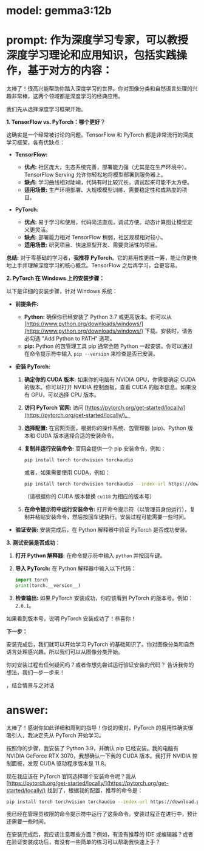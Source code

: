 # model: gemma3:12b
# prompt: 作为深度学习专家，可以教授深度学习理论和应用知识，包括实践操作，基于对方的内容：
太棒了！很高兴能帮助你踏入深度学习的世界。你对图像分类和自然语言处理的兴趣非常棒，这两个领域都是深度学习的经典应用。

我们先从选择深度学习框架开始。

**1. TensorFlow vs. PyTorch：哪个更好？**

这确实是一个经常被讨论的问题。TensorFlow 和 PyTorch 都是非常流行的深度学习框架，各有优缺点：

*   **TensorFlow:**
    *   **优点:** 社区庞大，生态系统完善，部署能力强（尤其是在生产环境中）。TensorFlow Serving 允许你轻松地将模型部署到服务器上。
    *   **缺点:** 学习曲线相对陡峭，代码有时比较冗长，调试起来可能不太方便。
    *   **适用场景:** 生产环境部署、大规模模型训练、需要稳定性和成熟度的项目。

*   **PyTorch:**
    *   **优点:** 易于学习和使用，代码简洁直观，调试方便。动态计算图让模型定义更灵活。
    *   **缺点:** 部署能力相对 TensorFlow 稍弱，社区规模相对较小。
    *   **适用场景:** 研究项目、快速原型开发、需要灵活性的项目。

**总结:** 对于零基础的学习者，**我推荐 PyTorch**。它的易用性更胜一筹，能让你更快地上手并理解深度学习的核心概念。TensorFlow 之后再学习，会更容易。

**2. PyTorch 在 Windows 上的安装步骤：**

以下是详细的安装步骤，针对 Windows 系统：

*   **前提条件:**
    *   **Python:** 确保你已经安装了 Python 3.7 或更高版本。你可以从 [https://www.python.org/downloads/windows/](https://www.python.org/downloads/windows/) 下载。安装时，请务必勾选 "Add Python to PATH" 选项。
    *   **pip:** Python 的包管理工具 pip 通常会随 Python 一起安装。你可以通过在命令提示符中输入 `pip --version` 来检查是否已安装。

*   **安装 PyTorch:**

    1.  **确定你的 CUDA 版本:** 如果你的电脑有 NVIDIA GPU，你需要确定 CUDA 的版本。你可以打开 NVIDIA 控制面板，查看 CUDA 的版本信息。如果没有 GPU，可以选择 CPU 版本。
    2.  **访问 PyTorch 官网:**  访问 [https://pytorch.org/get-started/locally/](https://pytorch.org/get-started/locally/)。
    3.  **选择配置:** 在官网页面，根据你的操作系统、包管理器 (pip)、Python 版本和 CUDA 版本选择合适的安装命令。
    4.  **复制并运行安装命令:**  官网会提供一个 pip 安装命令，例如：

        ```bash
        pip install torch torchvision torchaudio
        ```

        或者，如果需要使用 CUDA，例如：

        ```bash
        pip install torch torchvision torchaudio --index-url https://download.pytorch.org/whl/cu118
        ```

        （请根据你的 CUDA 版本替换 `cu118` 为相应的版本号）
    5.  **在命令提示符中运行安装命令:** 打开命令提示符（以管理员身份运行），复制并粘贴安装命令，然后按回车键执行。安装过程可能需要一些时间。

*   **验证安装:**  安装完成后，在 Python 解释器中验证 PyTorch 是否成功安装。

**3. 测试安装是否成功：**

1.  **打开 Python 解释器:** 在命令提示符中输入 `python` 并按回车键。
2.  **导入 PyTorch:** 在 Python 解释器中输入以下代码：

    ```python
    import torch
    print(torch.__version__)
    ```

3.  **检查输出:** 如果 PyTorch 安装成功，你应该看到 PyTorch 的版本号。例如：`2.0.1`。

如果看到版本号，说明 PyTorch 安装成功了！恭喜你！

**下一步：**

安装完成后，我们就可以开始学习 PyTorch 的基础知识了。你对图像分类和自然语言处理感兴趣，所以我们可以从图像分类开始。

你对安装过程有任何疑问吗？或者你想先尝试运行验证安装的代码？ 告诉我你的想法，我们一步一步来！

，结合情景与之对话
# answer: 
 太棒了！感谢你如此详细和周到的指导！你说的很对，PyTorch 的易用性确实很吸引人，我决定先从 PyTorch 开始学习。

按照你的步骤，我安装了 Python 3.9，并确认 pip 已经安装。我的电脑有 NVIDIA GeForce RTX 3070，我想确认一下我的 CUDA 版本。我打开 NVIDIA 控制面板，发现 CUDA 驱动程序版本是 11.8。

现在我应该在 PyTorch 官网选择哪个安装命令呢？我从 [https://pytorch.org/get-started/locally/](https://pytorch.org/get-started/locally/) 找到了，根据我的配置，推荐的命令是：

```bash
pip install torch torchvision torchaudio --index-url https://download.pytorch.org/whl/cu118
```

我已经在管理员权限的命令提示符中运行了这条命令。安装过程正在进行中，预计还需要一些时间。

在安装完成后，我应该注意哪些方面？例如，有没有推荐的 IDE 或编辑器？或者在验证安装成功后，有没有一些简单的练习可以帮助我快速上手？

